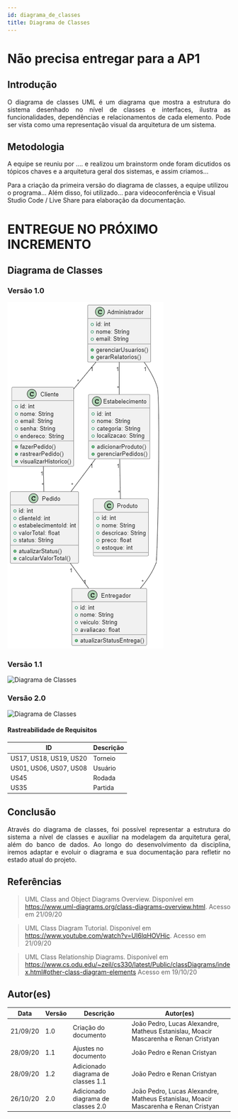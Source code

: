 ```yaml
---
id: diagrama_de_classes
title: Diagrama de Classes
---
```


# Não precisa entregar para a AP1
## Introdução

<p align = "justify">
O diagrama de classes UML é um diagrama que mostra a estrutura do sistema desenhado no nível de classes e interfaces, ilustra as funcionalidades, dependências e relacionamentos de cada elemento. Pode ser vista como uma representação visual da arquitetura de um sistema. 
</p>

## Metodologia

<p align = "justify">
A equipe se reuniu por .... e realizou um brainstorm onde foram dicutidos os tópicos chaves e a arquitetura geral dos sistemas, e assim criamos...

Para a criação da primeira versão do diagrama de classes, a equipe utilizou o programa... Além disso, foi utilizado... para videoconferência e Visual Studio Code / Live Share para elaboração da documentação.
</p>

# ENTREGUE NO PRÓXIMO INCREMENTO
## Diagrama de Classes

### Versão 1.0



![Diagrama de classes](https://github.com/Projetos-de-Extensao/PBE_25.1_8001_V/blob/main/docs/assets/Diagrama_de_classes/primeiroDiagramaClasse.png)

### Versão 1.1
![![Diagrama de Classes](../assets/diagrama_de_classes/diagrama_de_classes_1.1.png)](../assets/diagrama_de_classes/diagrama_de_classes_1.1.png)


### Versão 2.0

![![Diagrama de Classes](../assets/diagrama_de_classes/diagrama_de_classes_1.1.png)](../assets/diagrama_de_classes/diagrama_de_classes_2.0.png)


#### Rastreabilidade de Requisitos

| ID|Descrição|
|---|---|
|US17, US18, US19, US20|Torneio|
|US01, US06, US07, US08|Usuário|
|US45|Rodada|
|US35|Partida|

## Conclusão

<p align = "justify">
Através do diagrama de classes, foi possível representar a estrutura do sistema a nível de classes e auxiliar na modelagem da arquitetura geral, além do banco de dados. Ao longo do desenvolvimento da disciplina, iremos adaptar e evoluir o diagrama e sua documentação para refletir no estado atual do projeto.
</p>

## Referências

> UML Class and Object Diagrams Overview. Disponível em https://www.uml-diagrams.org/class-diagrams-overview.html. Acesso em 21/09/20

> UML Class Diagram Tutorial. Disponível em https://www.youtube.com/watch?v=UI6lqHOVHic. Acesso em 21/09/20

> UML Class Relationship Diagrams. Disponível em https://www.cs.odu.edu/~zeil/cs330/latest/Public/classDiagrams/index.html#other-class-diagram-elements Acesso em 19/10/20

## Autor(es)

| Data | Versão | Descrição | Autor(es) |
| -- | -- | -- | -- |
| 21/09/20 | 1.0 | Criação do documento | João Pedro, Lucas Alexandre, Matheus Estanislau, Moacir Mascarenha e Renan Cristyan |
| 28/09/20 | 1.1 | Ajustes no documento | João Pedro e Renan Cristyan |
| 28/09/20 | 1.2 | Adicionado diagrama de classes 1.1 | João Pedro e Renan Cristyan |
| 26/10/20 | 2.0 | Adicionado diagrama de classes 2.0 | João Pedro, Lucas Alexandre, Matheus Estanislau, Moacir Mascarenha e Renan Cristyan |
